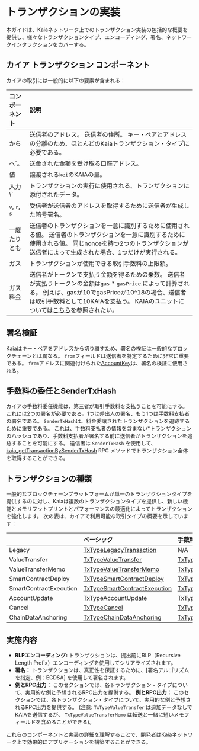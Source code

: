 # トランザクションの実装

本ガイドは、Kaiaネットワーク上でのトランザクション実装の包括的な概要を提供し、様々なトランザクションタイプ、エンコーディング、署名、ネットワークインタラクションをカバーする。

## カイア トランザクション コンポーネント

カイアの取引には一般的に以下の要素が含まれる：

| コンポーネント       | 説明                                                                                                                                                                                                                                     |
| :------------ | :------------------------------------------------------------------------------------------------------------------------------------------------------------------------------------------------------------------------------------- |
| から            | 送信者のアドレス。  送信者の住所。  キー・ペアとアドレスの分離のため、ほとんどのKaiaトランザクション・タイプに必要である。                                                                                                                                                                      |
| へ\`。          | 送金された金額を受け取る口座アドレス。                                                                                                                                                                                                                    |
| 値             | 譲渡される`kei`のKAIAの量。                                                                                                                                                                                                                     |
| 入力\\`        | トランザクションの実行に使用される、トランザクションに添付されたデータ。                                                                                                                                                                                                   |
| `v`, `r`, `s` | 受信者が送信者のアドレスを取得するために送信者が生成した暗号署名。                                                                                                                                                                                                      |
| 一度たりとも        | 送信者のトランザクションを一意に識別するために使用される値。 送信者のトランザクションを一意に識別するために使用される値。 同じnonceを持つ2つのトランザクションが送信者によって生成された場合、1つだけが実行される。                                                                                                                         |
| ガス            | トランザクションが使用できる取引手数料の上限額。                                                                                                                                                                                                               |
| ガス料金          | 送信者がトークンで支払う金額を得るための乗数。 送信者が支払うトークンの金額は`gas` \* `gasPrice`.によって計算される。 例えば、gasが10でgasPriceが10^18の場合、送信者は取引手数料として10KAIAを支払う。 KAIAのユニットについては[こちら](../../learn/token-economics/kaia-native-token.md#units-of-kaia)を参照されたい。 |

## 署名検証

Kaiaはキー・ペアをアドレスから切り離すため、署名の検証は一般的なブロックチェーンとは異なる。  `from`フィールドは送信者を特定するために非常に重要である。  `from`アドレスに関連付けられた[AccountKey](../../learn/accounts.md#account-key)は、署名の検証に使用される。

## 手数料の委任とSenderTxHash

カイアの手数料委任機能は、第三者が取引手数料を支払うことを可能にする。  これには2つの署名が必要である。1つは差出人の署名、もう1つは手数料支払者の署名である。 `SenderTxHash`は、料金委譲されたトランザクションを追跡するために重要である。 これは、手数料支払者の情報を含まない\*トランザクションのハッシュであり、手数料支払者が署名する前に送信者がトランザクションを追跡することを可能にする。  送信者は `SenderTxHash` を使用して、[kaia_getTransactionBySenderTxHash](../../references/json-rpc/kaia/get-transaction-by-sender-tx-hash) RPC メソッドでトランザクション全体を取得することができる。

## トランザクションの種類

一般的なブロックチェーンプラットフォームが単一のトランザクションタイプを提供するのに対し、Kaiaは複数のトランザクションタイプを提供し、新しい機能とメモリフットプリントとパフォーマンスの最適化によってトランザクションを強化します。 次の表は、カイアで利用可能な取引タイプの概要を示しています：

|                        | ベーシック                                                                   | 手数料の委任                                                                                                   | 料金の一部委任                                                                                                                            |
| :--------------------- | :---------------------------------------------------------------------- | :------------------------------------------------------------------------------------------------------- | :--------------------------------------------------------------------------------------------------------------------------------- |
| Legacy                 | [TxTypeLegacyTransaction](./basic.md#txtypelegacytransaction)           | N/A                                                                                                      | N/A                                                                                                                                |
| ValueTransfer          | [TxTypeValueTransfer](./basic.md#txtypevaluetransfer)                   | [TxTypeFeeDelegatedValueTransfer](./fee-delegation.md#txtypefeedelegatedvaluetransfer)                   | [TxTypeFeeDelegatedValueTransferWithRatio](./partial-fee-delegation.md#txtypefeedelegatedvaluetransferwithratio)                   |
| ValueTransferMemo      | [TxTypeValueTransferMemo](./basic.md#txtypevaluetransfermemo)           | [TxTypeFeeDelegatedValueTransferMemo](./fee-delegation.md#txtypefeedelegatedvaluetransfermemo)           | [TxTypeFeeDelegatedValueTransferMemoWithRatio](./partial-fee-delegation.md#txtypefeedelegatedvaluetransfermemowithratio)           |
| SmartContractDeploy    | [TxTypeSmartContractDeploy](./basic.md#txtypesmartcontractdeploy)       | [TxTypeFeeDelegatedSmartContractDeploy](./fee-delegation.md#txtypefeedelegatedsmartcontractdeploy)       | [TxTypeFeeDelegatedSmartContractDeployWithRatio](./partial-fee-delegation.md#txtypefeedelegatedsmartcontractdeploywithratio)       |
| SmartContractExecution | [TxTypeSmartContractExecution](./basic.md#txtypesmartcontractexecution) | [TxTypeFeeDelegatedSmartContractExecution](./fee-delegation.md#txtypefeedelegatedsmartcontractexecution) | [TxTypeFeeDelegatedSmartContractExecutionWithRatio](./partial-fee-delegation.md#txtypefeedelegatedsmartcontractexecutionwithratio) |
| AccountUpdate          | [TxTypeAccountUpdate](./basic.md#txtypeaccountupdate)                   | [TxTypeFeeDelegatedAccountUpdate](./fee-delegation.md#txtypefeedelegatedaccountupdate)                   | [TxTypeFeeDelegatedAccountUpdateWithRatio](./partial-fee-delegation.md#txtypefeedelegatedaccountupdatewithratio)                   |
| Cancel                 | [TxTypeCancel](./basic.md#txtypecancel)                                 | [TxTypeFeeDelegatedCancel](./fee-delegation.md#txtypefeedelegatedcancel)                                 | [TxTypeFeeDelegatedCancelWithRatio](./partial-fee-delegation.md#txtypefeedelegatedcancelwithratio)                                 |
| ChainDataAnchoring     | [TxTypeChainDataAnchoring](./basic.md#txtypechaindataanchoring)         | [TxTypeFeeDelegatedChainDataAnchoring](./fee-delegation.md#txtypefeedelegatedchaindataanchoring)         | [TxTypeFeeDelegatedChainDataAnchoringWithRatio](./partial-fee-delegation.md#txtypefeedelegatedchaindataanchoringwithratio)         |

## 実施内容

- **RLPエンコーディング:** トランザクションは、提出前にRLP（Recursive Length Prefix）エンコーディングを使用してシリアライズされます。
- **署名：** トランザクションは、真正性を保証するために、[署名アルゴリズムを指定、例：ECDSA] を使用して署名されます。
- **例とRPC出力：** このセクションでは、各トランザクション・タイプについて、実用的な例と予想されるRPC出力を提供する。  **例とRPC出力：** このセクションでは、各トランザクション・タイプについて、実用的な例と予想されるRPC出力を提供する。  (注意: `TxTypeValueTransfer` は追加データなしでKAIAを送信するが、 `TxTypeValueTransferMemo` は転送と一緒に短いメモフィールドを含めることができる)。

これらのコンポーネントと実装の詳細を理解することで、開発者はKaiaネットワーク上で効果的にアプリケーションを構築することができる。
